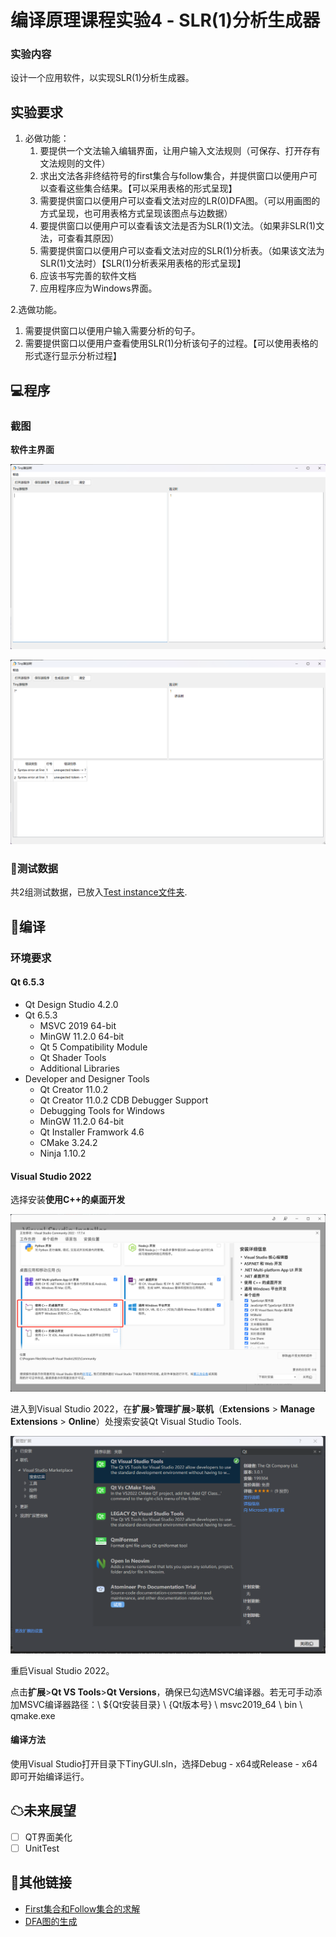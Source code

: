 # 编译原理课程实验4 - SLR(1)分析生成器

### 实验内容

设计一个应用软件，以实现SLR(1)分析生成器。

## 实验要求

1. 必做功能：
   1.   要提供一个文法输入编辑界面，让用户输入文法规则（可保存、打开存有文法规则的文件）
   2. 求出文法各非终结符号的first集合与follow集合，并提供窗口以便用户可以查看这些集合结果。【可以采用表格的形式呈现】
   3. 需要提供窗口以便用户可以查看文法对应的LR(0)DFA图。（可以用画图的方式呈现，也可用表格方式呈现该图点与边数据）
   4. 要提供窗口以便用户可以查看该文法是否为SLR(1)文法。（如果非SLR(1)文法，可查看其原因）
   5. 需要提供窗口以便用户可以查看文法对应的SLR(1)分析表。（如果该文法为SLR(1)文法时）【SLR(1)分析表采用表格的形式呈现】
   6. 应该书写完善的软件文档
   7. 应用程序应为Windows界面。

2.选做功能。

1. 需要提供窗口以便用户输入需要分析的句子。
2. 需要提供窗口以便用户查看使用SLR(1)分析该句子的过程。【可以使用表格的形式逐行显示分析过程】

## 💻程序

### 截图

**软件主界面**

![软件主界面](https://github.com/StandardL/CompilationPrinciplesExperiment-3/raw/main/images/软件主界面.png)

![软件主界面2](https://github.com/StandardL/CompilationPrinciplesExperiment-3/raw/main/images/软件主界面2.png)

### 🧪测试数据

共2组测试数据，已放入[Test instance文件夹](https://github.com/StandardL/CompilationPrinciplesExperiment-4/tree/main/test%20instances).

## 🧭编译

### 环境要求

#### Qt 6.5.3

- Qt Design Studio 4.2.0
- Qt 6.5.3
  - MSVC 2019 64-bit
  - MinGW 11.2.0 64-bit
  - Qt 5 Compatibility Module
  - Qt Shader Tools
  - Additional Libraries
- Developer and Designer Tools
  - Qt Creator 11.0.2
  - Qt Creator 11.0.2 CDB Debugger Support
  - Debugging Tools for Windows
  - MinGW 11.2.0 64-bit
  - Qt Installer Framwork 4.6
  - CMake 3.24.2
  - Ninja 1.10.2

#### Visual Studio 2022

选择安装**使用C++的桌面开发**

<img src="https://github.com/StandardL/CompilationPrinciplesExperiment-3/raw/main/images/VS组件.png" alt="image-20230926211152531" style="zoom:67%;" />

进入到Visual Studio 2022，在**扩展**>**管理扩展**>**联机**（**Extensions** > **Manage Extensions** > **Online**）处搜索安装Qt Visual Studio Tools.

<img src="https://github.com/StandardL/CompilationPrinciplesExperiment-3/raw/main/images/VS插件.png" alt="image-20230926211819218" style="zoom:80%;" />

重启Visual Studio 2022。

点击**扩展**>**Qt VS Tools**>**Qt Versions**，确保已勾选MSVC编译器。若无可手动添加MSVC编译器路径：\\ ${Qt安装目录} \\ {Qt版本号} \ msvc2019_64 \ bin \ qmake.exe

#### 编译方法

使用Visual Studio打开目录下TinyGUI.sln，选择Debug - x64或Release - x64即可开始编译运行。

## ☁未来展望

- [ ] QT界面美化
- [ ] UnitTest

## 🔗其他链接

- [First集合和Follow集合的求解](https://blog.csdn.net/RENSRM/article/details/111595754)
- [DFA图的生成](https://www.cnblogs.com/Serenaxy/p/14145468.html#dfa%E5%9B%BEslr1%E5%88%86%E6%9E%90%E8%A1%A8)
